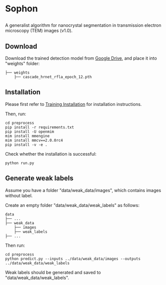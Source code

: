 # <p>  <b>Sophon </b> </p>

A generalist algorithm for nanocrystal segmentation in transmission electron microscopy (TEM) images (v1.0).

## Download

Download the trained detection model from [Google Drive](), and place it into "weights" folder:
```
├── weights
    ├── cascade_hrnet_rfla_epoch_12.pth
```

## Installation

Please first refer to [Training Installation](train/README.md) for installation instructions.

Then, run:

```
cd preprocess
pip install -r requirements.txt
pip install -U openmim
mim install mmengine
mim install mmcv==2.0.0rc4
pip install -v -e .
```

Check whether the installation is successful:

```
python run.py
```

## Generate weak labels

Assume you have a folder "data/weak_data/images", which contains images without label.

Create an empty folder "data/weak_data/weak_labels" as follows:

```
data
├── ...
├── weak_data
    ├── images
    ├── weak_labels
├── ...
```

Then run:

```
cd preprocess
python predict.py --inputs ../data/weak_data/images --outputs ../data/weak_data/weak_labels
```

Weak labels should be generated and saved to "data/weak_data/weak_labels".